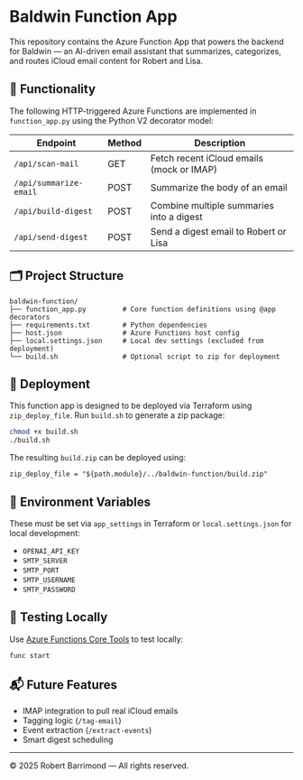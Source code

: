 


# Baldwin Function App

This repository contains the Azure Function App that powers the backend for Baldwin — an AI-driven email assistant that summarizes, categorizes, and routes iCloud email content for Robert and Lisa.

## 🧠 Functionality

The following HTTP-triggered Azure Functions are implemented in `function_app.py` using the Python V2 decorator model:

| Endpoint          | Method | Description |
|-------------------|--------|-------------|
| `/api/scan-mail`       | GET    | Fetch recent iCloud emails (mock or IMAP) |
| `/api/summarize-email`| POST   | Summarize the body of an email |
| `/api/build-digest`   | POST   | Combine multiple summaries into a digest |
| `/api/send-digest`    | POST   | Send a digest email to Robert or Lisa |

## 🗂️ Project Structure

```
baldwin-function/
├── function_app.py         # Core function definitions using @app decorators
├── requirements.txt        # Python dependencies
├── host.json               # Azure Functions host config
├── local.settings.json     # Local dev settings (excluded from deployment)
└── build.sh                # Optional script to zip for deployment
```

## 🚀 Deployment

This function app is designed to be deployed via Terraform using `zip_deploy_file`. Run `build.sh` to generate a zip package:

```bash
chmod +x build.sh
./build.sh
```

The resulting `build.zip` can be deployed using:

```hcl
zip_deploy_file = "${path.module}/../baldwin-function/build.zip"
```

## 🔐 Environment Variables

These must be set via `app_settings` in Terraform or `local.settings.json` for local development:

- `OPENAI_API_KEY`
- `SMTP_SERVER`
- `SMTP_PORT`
- `SMTP_USERNAME`
- `SMTP_PASSWORD`

## 🧪 Testing Locally

Use [Azure Functions Core Tools](https://learn.microsoft.com/en-us/azure/azure-functions/functions-run-local) to test locally:

```bash
func start
```

## 📬 Future Features

- IMAP integration to pull real iCloud emails
- Tagging logic (`/tag-email`)
- Event extraction (`/extract-events`)
- Smart digest scheduling

---

© 2025 Robert Barrimond — All rights reserved.